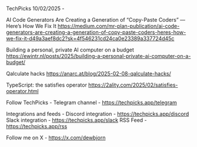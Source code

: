 TechPicks 10/02/2025 -

AI Code Generators Are Creating a Generation of “Copy-Paste Coders” — Here’s How We Fix It
https://medium.com/mr-plan-publication/ai-code-generators-are-creating-a-generation-of-copy-paste-coders-heres-how-we-fix-it-d49a3aef8dc2?sk=4f546231cd24ca0e23389a337724d45c

Building a personal, private AI computer on a budget
https://ewintr.nl/posts/2025/building-a-personal-private-ai-computer-on-a-budget/

Qalculate hacks
https://anarc.at/blog/2025-02-08-qalculate-hacks/

TypeScript: the satisfies operator
https://2ality.com/2025/02/satisfies-operator.html

Follow TechPicks -
Telegram channel - https://techpicks.app/telegram

Integrations and feeds -
Discord integration - https://techpicks.app/discord
Slack integration - https://techpicks.app/slack
RSS Feed - https://techpicks.app/rss

Follow me on X - https://x.com/dewbjorn